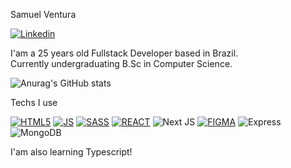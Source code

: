 Samuel Ventura

[![Linkedin](https://img.shields.io/badge/LinkedIn-0077B5?style=for-the-badge&logo=linkedin&logoColor=white)](https://www.linkedin.com/in/samuelvm-ventura/)

I'am a 25 years old Fullstack Developer based in Brazil.<br/> Currently undergraduating B.Sc in Computer Science.

![Anurag's GitHub stats](https://github-readme-stats.vercel.app/api?username=lauz1n&show_icons=true&theme=radical)

Techs I use

[![HTML5](https://img.shields.io/badge/HTML5-E34F26?style=for-the-badge&logo=html5&logoColor=white)]() [![JS](https://img.shields.io/badge/JavaScript-323330?style=for-the-badge&logo=javascript&logoColor=F7DF1E)]() [![SASS](https://img.shields.io/badge/Sass-CC6699?style=for-the-badge&logo=sass&logoColor=white)]() [![REACT](https://img.shields.io/badge/React-20232A?style=for-the-badge&logo=react&logoColor=61DAFB)]() ![Next JS](https://img.shields.io/badge/Next-black?style=for-the-badge&logo=next.js&logoColor=white) [![FIGMA](https://img.shields.io/badge/Figma-F24E1E?style=for-the-badge&logo=figma&logoColor=white)]() ![Express](https://img.shields.io/badge/Express.js-404D59?style=for-the-badge) ![MongoDB](https://img.shields.io/badge/MongoDB-4EA94B?style=for-the-badge&logo=mongodb&logoColor=white)

I'am also learning Typescript!
